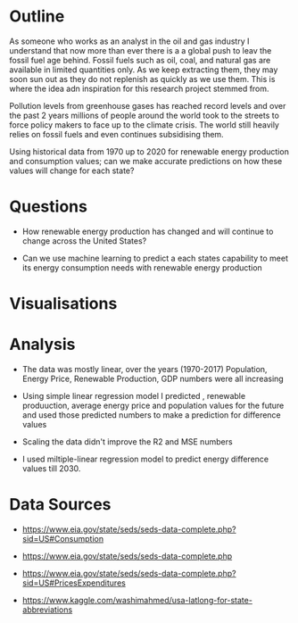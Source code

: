 # Outline
As someone who works as an analyst in the oil and gas industry I understand that now more than ever there is a a global push to leav the fossil fuel age behind. Fossil fuels such as oil, coal, and natural gas are available in limited quantities only. As we keep extracting them, they may soon sun out as they do not replenish as quickly as we use them. This is where the idea adn inspiration for this research project stemmed from. 

Pollution levels from greenhouse gases has reached record levels and over the past 2 years millions of people around the world took to the streets to force policy makers to face up to the climate crisis. The world still heavily relies on fossil fuels and even continues subsidising them.

Using historical data from 1970 up to 2020 for renewable energy production and consumption values; can we make accurate predictions on how these values will change for each state? 

# Questions
* How renewable energy production has changed and will continue to change across the United States?
 
* Can we use machine learning to predict a each states capability to meet its energy consumption needs with renewable energy production

# Visualisations

# Analysis
* The data was mostly linear, over the years (1970-2017) Population, Energy Price, Renewable Production, GDP numbers were all increasing

* Using simple linear regression model I predicted , renewable produuction, average energy price and population values for the future and used those predicted numbers to make a prediction for difference values
 
* Scaling the data didn't improve the R2 and MSE numbers

* I used miltiple-linear regression model to predict energy difference values till 2030.

# Data Sources
* https://www.eia.gov/state/seds/seds-data-complete.php?sid=US#Consumption

* https://www.eia.gov/state/seds/seds-data-complete.php

* https://www.eia.gov/state/seds/seds-data-complete.php?sid=US#PricesExpenditures

* https://www.kaggle.com/washimahmed/usa-latlong-for-state-abbreviations


